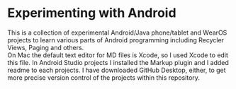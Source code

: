 # Experimenting with Android
This is a collection of experimental Android/Java phone/tablet and WearOS projects to learn various parts of Android programming including Recycler Views, Paging and others.  
On Mac the default text editor for MD files is Xcode, so I used Xcode to edit this file. In Android Studio projects I installed the Markup plugin and I added readme to each projects.
I have downloaded GitHub Desktop, either, to get more precise version control of the projects within this repository.
